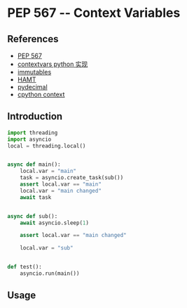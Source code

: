 # PEP 567 -- Context Variables

## References

* [PEP 567](https://www.python.org/dev/peps/pep-0567/)
* [contextvars python 实现](https://github.com/MagicStack/contextvars)
* [immutables](https://github.com/MagicStack/immutables)
* [HAMT](https://en.wikipedia.org/wiki/Hash_array_mapped_trie)
* [pydecimal](https://github.com/python/cpython/blob/master/Lib/_pydecimal.py)
* [cpython context](https://github.com/python/cpython/blob/41cb0baea96a80360971908a0bd79d9d40dd5e44/Python/context.c)

## Introduction

~~~Python
import threading
import asyncio
local = threading.local()


async def main():
    local.var = "main"
    task = asyncio.create_task(sub())
    assert local.var == "main"
    local.var = "main changed"
    await task


async def sub():
    await asyncio.sleep(1)

    assert local.var == "main changed"

    local.var = "sub"


def test():
    asyncio.run(main())
~~~

## Usage
